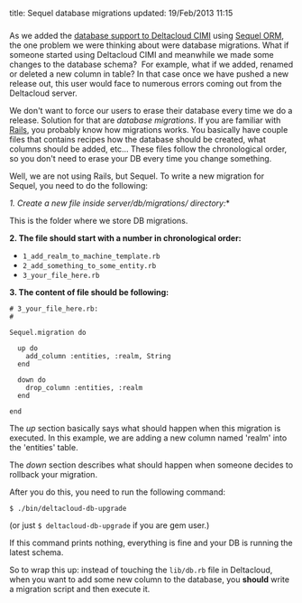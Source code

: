 title: Sequel database migrations
updated: 19/Feb/2013 11:15
###

As we added the [database support to Deltacloud
CIMI](http://mifo.sk/how-we-start-using-database-in-deltacloud) using [Sequel
ORM](http://sequel.rubyforge.org/), the one problem we were thinking about were database migrations.
What if someone started using Deltacloud CIMI and meanwhile we made some changes
to the database schema?  For example, what if we added, renamed or deleted a new column in table?
In that case once we have pushed a new release out, this user would face to numerous
errors coming out from the Deltacloud server.

We don't want to force our users to erase their database every time we do a release.
Solution for that are *database migrations*. If you are familiar with
[Rails](http://guides.rubyonrails.org/migrations.html), you probably know how
migrations works. You basically have couple files that contains recipes how
the database should be created, what columns should be added, etc...
These files follow the chronological order, so you don't need to erase your DB
every time you change something.

Well, we are not using Rails, but Sequel. To write a new migration for Sequel,
you need to do the following:

**1. Create a new file inside server/db/migrations/* directory:**

This is the folder where we store DB migrations.

**2. The file should start with a number in chronological order:**

* `1_add_realm_to_machine_template.rb`
* `2_add_something_to_some_entity.rb`
* `3_your_file_here.rb`

**3. The content of file should be following:**

    # 3_your_file_here.rb:
    #

    Sequel.migration do

      up do
        add_column :entities, :realm, String
      end

      down do
        drop_column :entities, :realm
      end

    end

The *up* section basically says what should happen when this migration is
executed. In this example, we are adding a new column named 'realm' into the
'entities' table.

The *down* section describes what should happen when someone decides to
rollback your migration.

After you do this, you need to run the following command:

    $ ./bin/deltacloud-db-upgrade

(or just `$ deltacloud-db-upgrade` if you are gem user.)

If this command prints nothing, everything is fine and your DB is running
the latest schema.

So to wrap this up: instead of touching the `lib/db.rb` file in Deltacloud, when
you want to add some new column to the database, you **should** write a migration
script and then execute it.
